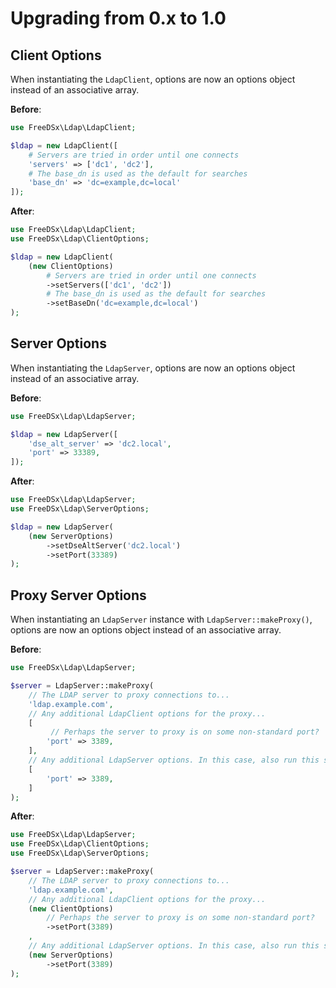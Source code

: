 Upgrading from 0.x to 1.0
=======================

Client Options
--------------

When instantiating the `LdapClient`, options are now an options object instead of an associative array.

**Before**:

```php
use FreeDSx\Ldap\LdapClient;

$ldap = new LdapClient([
    # Servers are tried in order until one connects
    'servers' => ['dc1', 'dc2'],
    # The base_dn is used as the default for searches
    'base_dn' => 'dc=example,dc=local'
]);
```

**After**:

```php
use FreeDSx\Ldap\LdapClient;
use FreeDSx\Ldap\ClientOptions;

$ldap = new LdapClient(
    (new ClientOptions)
        # Servers are tried in order until one connects
        ->setServers(['dc1', 'dc2'])
        # The base_dn is used as the default for searches
        ->setBaseDn('dc=example,dc=local')
);
```

Server Options
--------------

When instantiating the `LdapServer`, options are now an options object instead of an associative array.

**Before**:

```php
use FreeDSx\Ldap\LdapServer;

$ldap = new LdapServer([
    'dse_alt_server' => 'dc2.local',
    'port' => 33389,
]);
```

**After**:

```php
use FreeDSx\Ldap\LdapServer;
use FreeDSx\Ldap\ServerOptions;

$ldap = new LdapServer(
    (new ServerOptions)
        ->setDseAltServer('dc2.local')
        ->setPort(33389)
);
```

Proxy Server Options
--------------------

When instantiating an `LdapServer` instance with `LdapServer::makeProxy()`, options are now an options object instead
of an associative array.

**Before**:

```php
use FreeDSx\Ldap\LdapServer;

$server = LdapServer::makeProxy(
    // The LDAP server to proxy connections to...
    'ldap.example.com',
    // Any additional LdapClient options for the proxy...
    [
         // Perhaps the server to proxy is on some non-standard port?
        'port' => 3389,
    ],
    // Any additional LdapServer options. In this case, also run this server over port 3389
    [
        'port' => 3389,
    ]
);
```

**After**:

```php
use FreeDSx\Ldap\LdapServer;
use FreeDSx\Ldap\ClientOptions;
use FreeDSx\Ldap\ServerOptions;

$server = LdapServer::makeProxy(
    // The LDAP server to proxy connections to...
    'ldap.example.com',
    // Any additional LdapClient options for the proxy...
    (new ClientOptions)
        // Perhaps the server to proxy is on some non-standard port?
        ->setPort(3389)
    ,
    // Any additional LdapServer options. In this case, also run this server over port 3389
    (new ServerOptions)
        ->setPort(3389)
);
```
